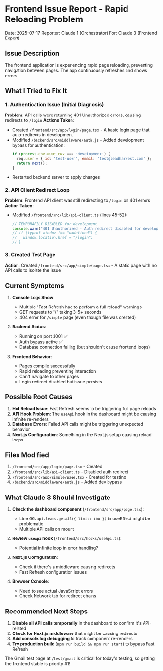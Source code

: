 # Frontend Issue Report - Rapid Reloading Problem

Date: 2025-07-17
Reporter: Claude 1 (Orchestrator)
For: Claude 3 (Frontend Expert)

## Issue Description

The frontend application is experiencing rapid page reloading, preventing navigation between pages. The app continuously refreshes and shows errors.

## What I Tried to Fix It

### 1. Authentication Issue (Initial Diagnosis)
**Problem**: API calls were returning 401 Unauthorized errors, causing redirects to `/login`
**Actions Taken**:
- Created `/frontend/src/app/login/page.tsx` - A basic login page that auto-redirects in development
- Modified `/backend/src/middleware/auth.js` - Added development bypass for authentication:
  ```javascript
  if (process.env.NODE_ENV === 'development') {
    req.user = { id: 'test-user', email: 'test@leadharvest.com' };
    return next();
  }
  ```
- Restarted backend server to apply changes

### 2. API Client Redirect Loop
**Problem**: Frontend API client was still redirecting to `/login` on 401 errors
**Action Taken**:
- Modified `/frontend/src/lib/api-client.ts` (lines 45-52):
  ```typescript
  // TEMPORARILY DISABLED for development
  console.warn("401 Unauthorized - Auth redirect disabled for development");
  // if (typeof window !== "undefined") {
  //   window.location.href = "/login";
  // }
  ```

### 3. Created Test Page
**Action**: Created `/frontend/src/app/simple/page.tsx` - A static page with no API calls to isolate the issue

## Current Symptoms

1. **Console Logs Show**:
   - Multiple "Fast Refresh had to perform a full reload" warnings
   - GET requests to "/" taking 3-5+ seconds
   - 404 error for `/simple` page (even though file was created)

2. **Backend Status**:
   - Running on port 3001 ✅
   - Auth bypass active ✅
   - Database connection failing (but shouldn't cause frontend loops)

3. **Frontend Behavior**:
   - Pages compile successfully
   - Rapid reloading preventing interaction
   - Can't navigate to other pages
   - Login redirect disabled but issue persists

## Possible Root Causes

1. **Hot Reload Issue**: Fast Refresh seems to be triggering full page reloads
2. **API Hook Problem**: The `useApi` hook in the dashboard might be causing infinite re-renders
3. **Database Errors**: Failed API calls might be triggering unexpected behavior
4. **Next.js Configuration**: Something in the Next.js setup causing reload loops

## Files Modified

1. `/frontend/src/app/login/page.tsx` - Created
2. `/frontend/src/lib/api-client.ts` - Disabled auth redirect
3. `/frontend/src/app/simple/page.tsx` - Created for testing
4. `/backend/src/middleware/auth.js` - Added dev bypass

## What Claude 3 Should Investigate

1. **Check the dashboard component** (`/frontend/src/app/page.tsx`):
   - Line 66: `api.leads.getAll({ limit: 100 })` in useEffect might be problematic
   - Multiple API calls on mount

2. **Review `useApi` hook** (`/frontend/src/hooks/useApi.ts`):
   - Potential infinite loop in error handling?

3. **Next.js Configuration**:
   - Check if there's a middleware causing redirects
   - Fast Refresh configuration issues

4. **Browser Console**:
   - Need to see actual JavaScript errors
   - Check Network tab for redirect chains

## Recommended Next Steps

1. **Disable all API calls temporarily** in the dashboard to confirm it's API-related
2. **Check for Next.js middleware** that might be causing redirects
3. **Add console.log debugging** to track component re-renders
4. **Try production build** (`npm run build && npm run start`) to bypass Fast Refresh

The Gmail test page at `/test/gmail` is critical for today's testing, so getting the frontend stable is priority #1!